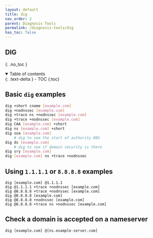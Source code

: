 ```yaml
---
layout: default    
title: dig
nav_order: 2
parent: Diagnosis Tools
permalink: /diagnosis-tools/dig
has_toc: false
---
```


## DIG
{: .no_toc } 

<details open markdown="block">
  <summary>
    Table of contents
  </summary>
  {: .text-delta }
- TOC
{:toc}
</details>

## Basic `dig` examples

```bash
dig +short cname [example.com]
dig +nodnssec [example.com]
dig +trace ns +nodnssec [example.com]
dig +trace +nodnssec [example.com]
dig CAA [example.com] +short
dig ns [example.com] +short
dig soa [example.com] 
    # dig to see the start of authority DNS
dig ds [example.com] 
    # dig to see if domain security is there
dig sry [example.com]
dig [example.com] ns +trace +nodnssec
```

## Using `1.1.1.1` or `8.8.8.8` examples

```
dig [example.com] @1.1.1.1
dig @1.1.1.1 +trace +nodnssec [example.com]
dig @8.8.8.8 +trace +nodnssec [example.com]
dig @8.8.8.8 [example.com]
dig @8.8.8.8 +nodnssec [example.com]
dig @8.8.8.8 +trace ns +nodnssec [example.com]
```

## Check a domain is accepted on a nameserver

```
dig [example.com] @[ns.example-server.com]
```